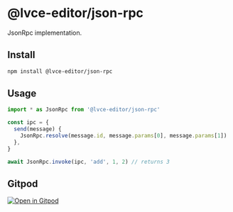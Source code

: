 # @lvce-editor/json-rpc

JsonRpc implementation.

## Install

```sh
npm install @lvce-editor/json-rpc
```

## Usage

```js
import * as JsonRpc from '@lvce-editor/json-rpc'

const ipc = {
  send(message) {
    JsonRpc.resolve(message.id, message.params[0], message.params[1])
  },
}

await JsonRpc.invoke(ipc, 'add', 1, 2) // returns 3
```

## Gitpod

[![Open in Gitpod](https://gitpod.io/button/open-in-gitpod.svg)](https://gitpod.io/#https://github.com/lvce-editor/json-rpc)

